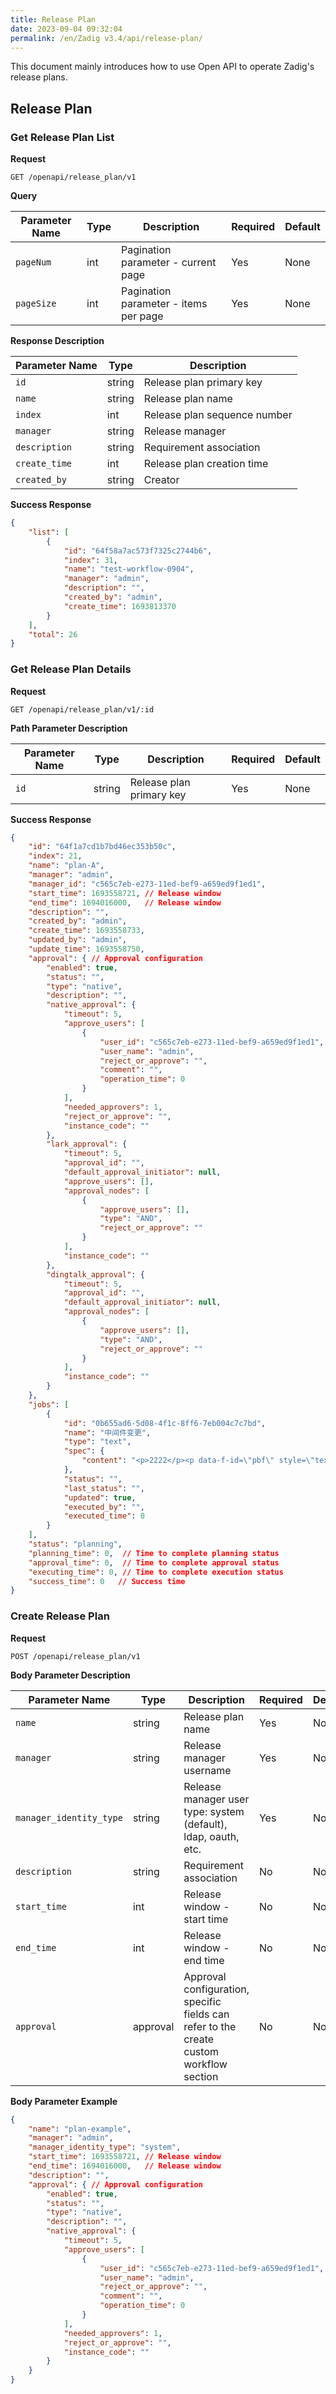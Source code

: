 ```yaml
---
title: Release Plan
date: 2023-09-04 09:32:04
permalink: /en/Zadig v3.4/api/release-plan/
---
```


This document mainly introduces how to use Open API to operate Zadig's release plans.

## Release Plan

### Get Release Plan List

**Request**

```
GET /openapi/release_plan/v1
```

**Query**

| Parameter Name | Type   | Description                    | Required | Default |
| -------------- | ------ | ------------------------------ | -------- | ------- |
| `pageNum`      | int    | Pagination parameter - current page | Yes      | None    |
| `pageSize`     | int    | Pagination parameter - items per page | Yes      | None    |

**Response Description**

| Parameter Name   | Type   | Description                                                         |
| ---------------- | ------ | ------------------------------------------------------------------- |
| `id`             | string | Release plan primary key                                            |
| `name`           | string | Release plan name                                                   |
| `index`          | int    | Release plan sequence number                                        |
| `manager`        | string | Release manager                                                     |
| `description`    | string | Requirement association                                             |
| `create_time`    | int    | Release plan creation time                                          |
| `created_by`     | string | Creator                                                             |

**Success Response**

```json
{
    "list": [
        {
            "id": "64f58a7ac573f7325c2744b6",
            "index": 31,
            "name": "test-workflow-0904",
            "manager": "admin",
            "description": "",
            "created_by": "admin",
            "create_time": 1693813370
        }
    ],
    "total": 26
}
```

### Get Release Plan Details

**Request**

```
GET /openapi/release_plan/v1/:id
```

**Path Parameter Description**

| Parameter Name | Type   | Description       | Required | Default |
| -------------- | ------ | ----------------- | -------- | ------- |
| `id`           | string | Release plan primary key | Yes      | None    |

**Success Response**

```json
{
    "id": "64f1a7cd1b7bd46ec353b50c",
    "index": 21,
    "name": "plan-A",
    "manager": "admin",
    "manager_id": "c565c7eb-e273-11ed-bef9-a659ed9f1ed1",
    "start_time": 1693558721, // Release window
    "end_time": 1694016000,   // Release window
    "description": "",
    "created_by": "admin",
    "create_time": 1693558733,
    "updated_by": "admin",
    "update_time": 1693558750,
    "approval": { // Approval configuration
        "enabled": true,
        "status": "",
        "type": "native",
        "description": "",
        "native_approval": {
            "timeout": 5,
            "approve_users": [
                {
                    "user_id": "c565c7eb-e273-11ed-bef9-a659ed9f1ed1",
                    "user_name": "admin",
                    "reject_or_approve": "",
                    "comment": "",
                    "operation_time": 0
                }
            ],
            "needed_approvers": 1,
            "reject_or_approve": "",
            "instance_code": ""
        },
        "lark_approval": {
            "timeout": 5,
            "approval_id": "",
            "default_approval_initiator": null,
            "approve_users": [],
            "approval_nodes": [
                {
                    "approve_users": [],
                    "type": "AND",
                    "reject_or_approve": ""
                }
            ],
            "instance_code": ""
        },
        "dingtalk_approval": {
            "timeout": 5,
            "approval_id": "",
            "default_approval_initiator": null,
            "approval_nodes": [
                {
                    "approve_users": [],
                    "type": "AND",
                    "reject_or_approve": ""
                }
            ],
            "instance_code": ""
        }
    },
    "jobs": [
        {
            "id": "0b655ad6-5d08-4f1c-8ff6-7eb004c7c7bd",
            "name": "中间件变更",
            "type": "text",
            "spec": {
                "content": "<p>2222</p><p data-f-id=\"pbf\" style=\"text-align: center; font-size: 14px; margin-top: 30px; opacity: 0.65; font-family: sans-serif;\">Powered by <a href=\"https://www.froala.com/wysiwyg-editor?pb=1\" title=\"Froala Editor\">Froala Editor</a></p>"
            },
            "status": "",
            "last_status": "",
            "updated": true,
            "executed_by": "",
            "executed_time": 0
        }
    ],
    "status": "planning",
    "planning_time": 0,  // Time to complete planning status
    "approval_time": 0,  // Time to complete approval status
    "executing_time": 0, // Time to complete execution status
    "success_time": 0   // Success time
}
```

### Create Release Plan

**Request**

```
POST /openapi/release_plan/v1
```

**Body Parameter Description**

| Parameter Name           | Type     | Description                                                  | Required | Default |
| ------------------------ | -------- | ------------------------------------------------------------ | -------- | ------- |
| `name`                   | string   | Release plan name                                            | Yes      | None    |
| `manager`                | string   | Release manager username                                     | Yes      | None    |
| `manager_identity_type`  | string   | Release manager user type: system (default), ldap, oauth, etc. | Yes      | None    |
| `description`            | string   | Requirement association                                      | No       | None    |
| `start_time`             | int      | Release window - start time                                  | No       | None    |
| `end_time`               | int      | Release window - end time                                    | No       | None    |
| `approval`               | approval | Approval configuration, specific fields can refer to the create custom workflow section | No       | None    |

**Body Parameter Example**

```json
{
    "name": "plan-example",
    "manager": "admin",
    "manager_identity_type": "system",
    "start_time": 1693558721, // Release window
    "end_time": 1694016000,   // Release window
    "description": "",
    "approval": { // Approval configuration
        "enabled": true,
        "status": "",
        "type": "native",
        "description": "",
        "native_approval": {
            "timeout": 5,
            "approve_users": [
                {
                    "user_id": "c565c7eb-e273-11ed-bef9-a659ed9f1ed1",
                    "user_name": "admin",
                    "reject_or_approve": "",
                    "comment": "",
                    "operation_time": 0
                }
            ],
            "needed_approvers": 1,
            "reject_or_approve": "",
            "instance_code": ""
        }
    }
}
```
